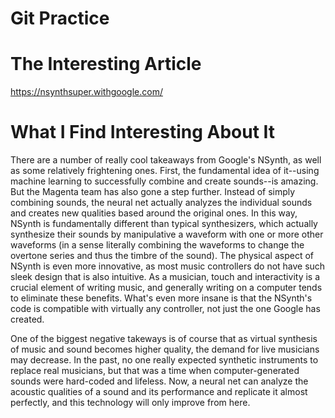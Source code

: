 # Git Practice
# The Interesting Article
https://nsynthsuper.withgoogle.com/

# What I Find Interesting About It
There are a number of really cool takeaways from Google's NSynth, as well as some relatively frightening ones. First, the fundamental idea of it--using machine learning to successfully combine and create sounds--is amazing. But the Magenta team has also gone a step further. Instead of simply combining sounds, the neural net actually analyzes the individual sounds and creates new qualities based around the original ones. In this way, NSynth is fundamentally different than typical synthesizers, which actually synthesize their sounds by manipulative a waveform with one or more other waveforms (in a sense literally combining the waveforms to change the overtone series and thus the timbre of the sound). The physical aspect of NSynth is even more innovative, as most music controllers do not have such sleek design that is also intuitive. As a musician, touch and interactivity is a crucial element of writing music, and generally writing on a computer tends to eliminate these benefits. What's even more insane is that the NSynth's code is compatible with virtually any controller, not just the one Google has created.

One of the biggest negative takeways is of course that as virtual synthesis of music and sound becomes higher quality, the demand for live musicians may decrease. In the past, no one really expected synthetic instruments to replace real musicians, but that was a time when computer-generated sounds were hard-coded and lifeless. Now, a neural net can analyze the acoustic qualities of a sound and its performance and replicate it almost perfectly, and this technology will only improve from here. 